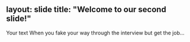 layout: slide
title: "Welcome to our second slide!"
---
Your text
When you fake your way through the interview but get the job...